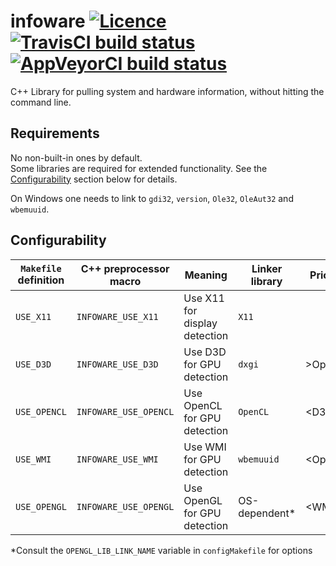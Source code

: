 # infoware [![Licence](https://img.shields.io/badge/license-CC0-green.svg?style=flat)](LICENSE) [![TravisCI build status](https://travis-ci.org/ThePhD/infoware.svg?branch=master)](https://travis-ci.org/ThePhD/infoware) [![AppVeyorCI build status](https://ci.appveyor.com/api/projects/status/github/ThePhD/infoware?branch=master&svg=true)](https://ci.appveyor.com/project/ThePhD/infoware/branch/master)
C++ Library for pulling system and hardware information, without hitting the command line.


## Requirements
No non-built-in ones by default.<br />
Some libraries are required for extended functionality. See the [Configurability](#configurability) section below for details.

On Windows one needs to link to `gdi32`, `version`, `Ole32`, `OleAut32` and `wbemuuid`.

## Configurability
|`Makefile` definition|C++ preprocessor macro|              Meaning              |Linker library|Priority|
|---------------------|----------------------|-----------------------------------|--------------|--------|
|      `USE_X11`      |  `INFOWARE_USE_X11`  |   Use X11 for display detection   |     `X11`    |        |
|      `USE_D3D`      |  `INFOWARE_USE_D3D`  |      Use D3D for GPU detection    |    `dxgi`    | >OpenCL|
|     `USE_OPENCL`    | `INFOWARE_USE_OPENCL`|    Use OpenCL for GPU detection   |   `OpenCL`   |  <D3D  |
|      `USE_WMI`      |  `INFOWARE_USE_WMI`  |      Use WMI for GPU detection    |  `wbemuuid`  | <OpenCL|
|     `USE_OPENGL`    | `INFOWARE_USE_OPENGL`|    Use OpenGL for GPU detection   |OS-dependent\*|  <WMI  |


\*Consult the `OPENGL_LIB_LINK_NAME` variable in `configMakefile` for options
